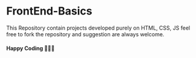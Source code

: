 # FrontEnd-Basics

This Repository contain projects developed purely on HTML, CSS, JS
feel free to fork the repository and suggestion are always welcome.

#### Happy Coding 🧑🏼‍💻

